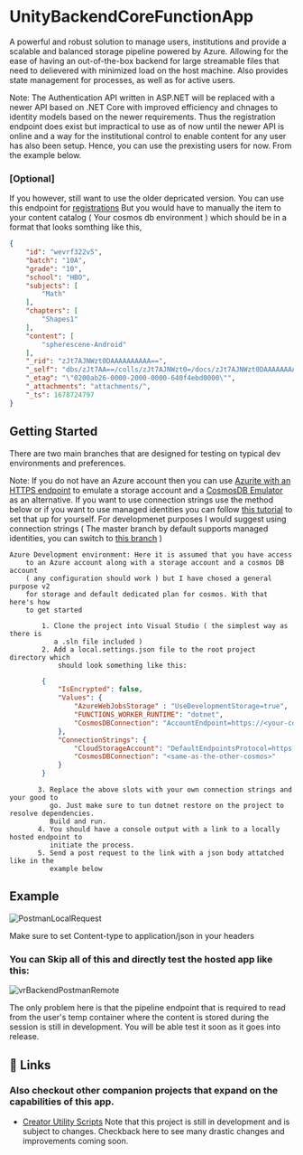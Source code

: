 
# UnityBackendCoreFunctionApp

A powerful and robust solution to manage users, institutions and provide a scalable and balanced storage pipeline powered by Azure. Allowing for the ease of having an out-of-the-box backend for large streamable files that need to delievered with minimized load on the host machine. Also provides state management for processes, as well as for active users.

Note: The Authentication API written in ASP.NET will be replaced with a newer API based on .NET Core with improved efficiency and chnages to identity models based on the newer requirements. Thus the registration endpoint does exist but impractical to use as of now until the newer API is online and a way for the institutional control to enable content for any user has also been setup. Hence, you can use the prexisting users for now. From the example below.

### [Optional]

   If you however, still want to use the older depricated version. You can use this endpoint for [registrations](https://unitybackend20230212174016.azurewebsites.net/Help/Api/POST-api-Account-Register) But you would have to manually the item to your content catalog ( Your cosmos db environment ) which should be in a format that looks somthing like this,
    
```json
{
    "id": "wevrf322v5",
    "batch": "10A",
    "grade": "10",
    "school": "HBO",
    "subjects": [
        "Math"
    ],
    "chapters": [
        "Shapes1"
    ],
    "content": [
        "spherescene-Android"
    ],
    "_rid": "zJt7AJNWzt0DAAAAAAAAAA==",
    "_self": "dbs/zJt7AA==/colls/zJt7AJNWzt0=/docs/zJt7AJNWzt0DAAAAAAAAAA==/",
    "_etag": "\"0200ab26-0000-2000-0000-640f4ebd0000\"",
    "_attachments": "attachments/",
    "_ts": 1678724797
}
```

## Getting Started

There are two main branches that are designed for testing on typical dev environments and preferences.

Note: If you do not have an Azure account then you can use  [Azurite with an HTTPS endpoint](https://learn.microsoft.com/en-us/azure/storage/common/storage-use-azurite?tabs=visual-studio#authorization-for-tools-and-sdks) to emulate
a storage account and a [CosmosDB Emulator](https://learn.microsoft.com/en-us/azure/cosmos-db/local-emulator?tabs=ssl-netstd21) as an alternative. 
    If you want to use connection strings use the method below or if you want to use managed identities you can follow [this tutorial](https://learn.microsoft.com/en-us/azure/azure-functions/functions-identity-based-connections-tutorial) to set that up for yourself. For developmenet purposes I would suggest
using connection strings ( The master branch by default supports managed identities, you can switch to [this branch](https://github.com/ParzivalExtrimis/UnityBackendCoreFunctionApp/tree/connection-string-version) )

    Azure Development environment: Here it is assumed that you have access
        to an Azure account along with a storage account and a cosmos DB account
        ( any configuration should work ) but I have chosed a general purpose v2 
        for storage and default dedicated plan for cosmos. With that here's how
        to get started

            1. Clone the project into Visual Studio ( the simplest way as there is
               a .sln file included )
            2. Add a local.settings.json file to the root project directory which 
                should look something like this:

```json
        {
            "IsEncrypted": false,
            "Values": {
                "AzureWebJobsStorage" : "UseDevelopmentStorage=true",
                "FUNCTIONS_WORKER_RUNTIME": "dotnet",
                "CosmosDBConnection": "AccountEndpoint=https://<your-cosmos>.documents.azure.com:443/;AccountKey=<your-key>;"
            },
            "ConnectionStrings": {
                "CloudStorageAccount": "DefaultEndpointsProtocol=https;AccountName=<your-storage>;AccountKey=<your-key>;EndpointSuffix=core.windows.net",
                "CosmosDBConnection": "<same-as-the-other-cosmos>"
            }
        }
 ```
           3. Replace the above slots with your own connection strings and your good to 
              go. Just make sure to tun dotnet restore on the project to resolve dependencies.
              Build and run.
           4. You should have a console output with a link to a locally hosted endpoint to
              initiate the process.  
           5. Send a post request to the link with a json body attatched like in the
              example below


## Example

![PostmanLocalRequest](https://user-images.githubusercontent.com/72618565/225881260-1ea7f29f-8a5c-44b3-baee-bfee3c5bfdaf.png)

Make sure to set Content-type to application/json in your headers

### You can Skip all of this and directly test the hosted app like this:

![vrBackendPostmanRemote](https://user-images.githubusercontent.com/72618565/225882719-600286fd-f1ec-45a8-89fe-730182fe49b8.png)

The only problem here is that the pipeline endpoint that is required to read from the user's temp container where the content is stored during the session is still in development. You will be able test it soon as it goes into release.



## 🔗 Links

### Also checkout other companion projects that expand on the capabilities of this app. 

* [Creator Utility Scripts](https://github.com/ParzivalExtrimis/Utility-Creator-Scripts)
Note that this project is still in development and is subject to changes. Checkback here to see many drastic changes and improvements coming soon. 

